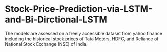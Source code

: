 # Stock-Price-Prediction-via-LSTM-and-Bi-Dirctional-LSTM
The models are assessed on a freely accessible dataset from yahoo finance including the historical stock prices of Tata Motors, HDFC, and Reliance of National Stock Exchange (NSE) of India.
